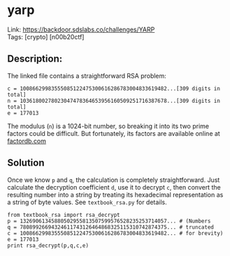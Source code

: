 yarp
====

Link: https://backdoor.sdslabs.co/challenges/YARP \
Tags: [crypto] [n00b20ctf]

Description:
------------

The linked file contains a straightforward RSA problem:

```
c = 10086629983555085122475300616286783004833619482...[309 digits in total]
n = 10361800278023047478364653956160509251716387678...[309 digits in total]
e = 177013
```

The modulus (`n`) is a 1024-bit number, so breaking it into its two prime factors could be difficult. But fortunately, its factors are available online at [factordb.com](http://factordb.com/index.php?id=1100000001430665739)

Solution
--------

Once we know `p` and `q`, the calculation is completely straightforward. Just calculate the decryption coefficient `d`, use it to decrypt `c`, then convert the resulting number into a string by treating its hexadecimal representation as a string of byte values. See `textbook_rsa.py` for details.

```
from textbook_rsa import rsa_decrypt
p = 13269061345880502955813507599576528235253714057... # (Numbers
q = 78089926694324611743126464868325115310742874375... # truncated
c = 10086629983555085122475300616286783004833619482... # for brevity)
e = 177013
print rsa_decrypt(p,q,c,e)
```
